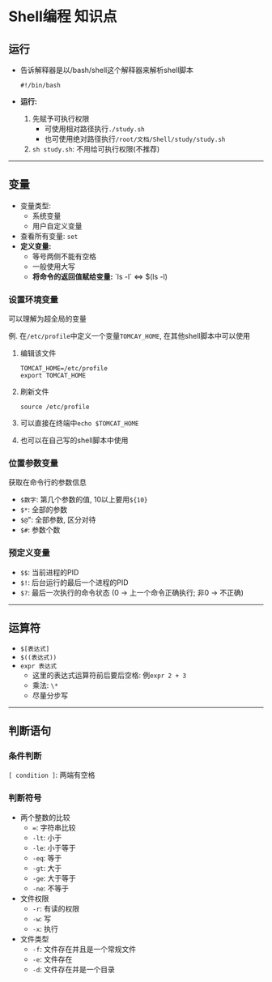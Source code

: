 # Shell编程 知识点

## 运行

- 告诉解释器是以/bash/shell这个解释器来解析shell脚本

  ```shell
  #!/bin/bash
  ```

- **运行:**

  1. 先赋予可执行权限
     - 可使用相对路径执行`./study.sh`
     - 也可使用绝对路径执行`/root/文档/Shell/study/study.sh `
  2. `sh study.sh`: 不用给可执行权限(不推荐)

------

## 变量

- 变量类型:
  - 系统变量
  - 用户自定义变量
- 查看所有变量: `set`
- **定义变量:**
  - 等号两侧不能有空格
  - 一般使用大写
  - **将命令的返回值赋给变量:** \`ls -l\`  <=>  $(ls -l)

### 设置环境变量

可以理解为超全局的变量

例. 在`/etc/profile`中定义一个变量`TOMCAY_HOME`, 在其他shell脚本中可以使用

1. 编辑该文件

   ```shell
   TOMCAT_HOME=/etc/profile
   export TOMCAT_HOME
   ```

2. 刷新文件

   ```shell
   source /etc/profile
   ```

3. 可以直接在终端中`echo $TOMCAT_HOME`

4. 也可以在自己写的shell脚本中使用

### 位置参数变量

获取在命令行的参数信息

- `$数字`: 第几个参数的值, 10以上要用`${10}`
- `$*`: 全部的参数
- `$@`": 全部参数, 区分对待
- `$#`: 参数个数

### 预定义变量

- `$$`: 当前进程的PID
- `$!`: 后台运行的最后一个进程的PID
- `$?`: 最后一次执行的命令状态 (0 -> 上一个命令正确执行; 非0 -> 不正确)

------

## 运算符

- `$[表达式]`
- `$((表达式))`
- `expr 表达式`
  - 这里的表达式运算符前后要后空格: 例`expr 2 + 3`
  - 乘法: `\*`
  - 尽量分步写

------

## 判断语句

### 条件判断

`[ condition ]`: 两端有空格

### 判断符号

- 两个整数的比较
  - `=`: 字符串比较
  - `-lt`: 小于
  - `-le`: 小于等于
  - `-eq`: 等于
  - `-gt`: 大于
  - `-ge`: 大于等于
  - `-ne`: 不等于
- 文件权限
  - `-r`: 有读的权限
  - `-w`: 写
  - `-x`: 执行
- 文件类型
  - `-f`: 文件存在并且是一个常规文件
  - `-e`: 文件存在
  - `-d`: 文件存在并是一个目录
